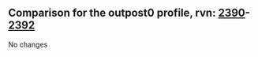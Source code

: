 ## Comparison for the outpost0 profile, rvn: [2390](https://github.com/PRO100KatYT/FortniteProfileRevisions/tree/main/profiles/outpost0/2390%20outpost0.json)-[2392](https://github.com/PRO100KatYT/FortniteProfileRevisions/tree/main/profiles/outpost0/2392%20outpost0.json)

No changes
